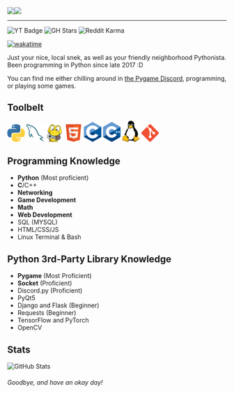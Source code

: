 <div style="display: flex;">
  <img src="https://github-readme-stats.vercel.app/api?username=SSS-Says-Snek&show_icons=true&theme=transparent&hide_border=true">
  <img src="https://github-readme-stats.vercel.app/api/top-langs/?username=SSS-Says-Snek&show_icons=true&hide=css&theme=transparent&hide_border=true">
</div>

---

![YT Badge](https://img.shields.io/youtube/channel/views/UCy0lVIEyazL73R-8NECWMfw)
![GH Stars](https://img.shields.io/github/stars/SSS-Says-Snek?affiliations=OWNER%2CCOLLABORATOR%2CORGANIZATION_MEMBER)
![Reddit Karma](https://img.shields.io/reddit/user-karma/combined/I_Am_Coding_Master)

[![wakatime](https://wakatime.com/badge/user/c74e8b33-36b7-4bd6-972d-3827b933c87b.svg)](https://wakatime.com/@c74e8b33-36b7-4bd6-972d-3827b933c87b)

Just your nice, local snek, as well as your friendly neighborhood Pythonista. Been programming in Python since late 2017 :D

You can find me either chilling around in [the Pygame Discord](https://discord.gg/ZuB2RySPRJ), programming, or playing some games.


## Toolbelt
<img src="https://raw.githubusercontent.com/SSS-Says-Snek/SSS-Says-Snek.github.io/master/assets/pylogo.png" width=40></a>
<img src="https://raw.githubusercontent.com/SSS-Says-Snek/SSS-Says-Snek.github.io/master/assets/mysqllogo.png" width=40>
<img src="https://raw.githubusercontent.com/SSS-Says-Snek/SSS-Says-Snek.github.io/master/assets/pygamelogo.png" width=40>
<img src="https://raw.githubusercontent.com/SSS-Says-Snek/SSS-Says-Snek.github.io/master/assets/html5logo.png" width=40>
<img src="https://raw.githubusercontent.com/SSS-Says-Snek/SSS-Says-Snek.github.io/master/assets/clogo.png" width=40>
<img src="https://raw.githubusercontent.com/SSS-Says-Snek/SSS-Says-Snek.github.io/master/assets/cpplogo.png" width=40>
<img src="https://raw.githubusercontent.com/SSS-Says-Snek/SSS-Says-Snek.github.io/master/assets/linuxlogo.png" width=40>
<img src="https://raw.githubusercontent.com/SSS-Says-Snek/SSS-Says-Snek.github.io/master/assets/gitlogo.png" width=40>



## Programming Knowledge
- **Python** (Most proficient)
- **C**/C++
- **Networking**
- **Game Development**
- **Math**
- **Web Development**
- SQL (MYSQL)
- HTML/CSS/JS
- Linux Terminal & Bash

## Python 3rd-Party Library Knowledge
- **Pygame** (Most Proficient)
- **Socket** (Proficient)
- Discord.py (Proficient)
- PyQt5
- Django and Flask (Beginner)
- Requests (Beginner)
- TensorFlow and PyTorch
- OpenCV

## Stats
![GitHub Stats](https://raw.githubusercontent.com/SSS-Says-Snek/metrics-embed/main/github-metrics.svg)
###### Goodbye, and have an okay day!

